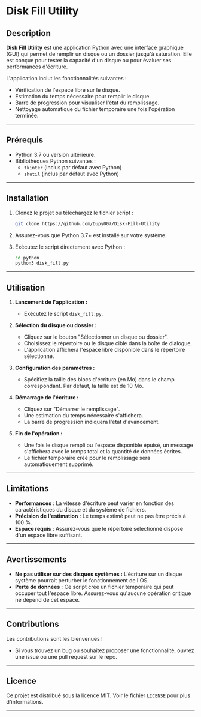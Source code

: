 # Disk Fill Utility

## Description

**Disk Fill Utility** est une application Python avec une interface graphique (GUI) qui permet de remplir un disque ou un dossier jusqu'à saturation. Elle est conçue pour tester la capacité d'un disque ou pour évaluer ses performances d'écriture.

L'application inclut les fonctionnalités suivantes :
- Vérification de l'espace libre sur le disque.
- Estimation du temps nécessaire pour remplir le disque.
- Barre de progression pour visualiser l'état du remplissage.
- Nettoyage automatique du fichier temporaire une fois l'opération terminée.

---

## Prérequis

- Python 3.7 ou version ultérieure.
- Bibliothèques Python suivantes :
  - `tkinter` (inclus par défaut avec Python)
  - `shutil` (inclus par défaut avec Python)

---

## Installation

1. Clonez le projet ou téléchargez le fichier script :
   ```bash
   git clone https://github.com/Dupy007/Disk-Fill-Utility
   ```
2. Assurez-vous que Python 3.7+ est installé sur votre système.

3. Exécutez le script directement avec Python :
   ```bash
   cd python
   python3 disk_fill.py
   ```

---

## Utilisation

1. **Lancement de l'application :**
   - Exécutez le script `disk_fill.py`.

2. **Sélection du disque ou dossier :**
   - Cliquez sur le bouton "Sélectionner un disque ou dossier".
   - Choisissez le répertoire ou le disque cible dans la boîte de dialogue.
   - L'application affichera l'espace libre disponible dans le répertoire sélectionné.

3. **Configuration des paramètres :**
   - Spécifiez la taille des blocs d'écriture (en Mo) dans le champ correspondant. Par défaut, la taille est de 10 Mo.

4. **Démarrage de l'écriture :**
   - Cliquez sur "Démarrer le remplissage".
   - Une estimation du temps nécessaire s'affichera.
   - La barre de progression indiquera l'état d'avancement.

5. **Fin de l'opération :**
   - Une fois le disque rempli ou l'espace disponible épuisé, un message s'affichera avec le temps total et la quantité de données écrites.
   - Le fichier temporaire créé pour le remplissage sera automatiquement supprimé.

---

## Limitations

- **Performances** : La vitesse d'écriture peut varier en fonction des caractéristiques du disque et du système de fichiers.
- **Précision de l'estimation** : Le temps estimé peut ne pas être précis à 100 %.
- **Espace requis** : Assurez-vous que le répertoire sélectionné dispose d'un espace libre suffisant.

---

## Avertissements

- **Ne pas utiliser sur des disques systèmes :**
  L'écriture sur un disque système pourrait perturber le fonctionnement de l'OS.
- **Perte de données :**
  Ce script crée un fichier temporaire qui peut occuper tout l'espace libre. Assurez-vous qu'aucune opération critique ne dépend de cet espace.

---

## Contributions

Les contributions sont les bienvenues !
- Si vous trouvez un bug ou souhaitez proposer une fonctionnalité, ouvrez une issue ou une pull request sur le repo.

---

## Licence

Ce projet est distribué sous la licence MIT. Voir le fichier `LICENSE` pour plus d'informations.

---
